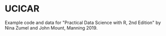 # UCICAR
Example code and data for "Practical Data Science with R, 2nd Edition" by Nina Zumel and John Mount, Manning 2019.
